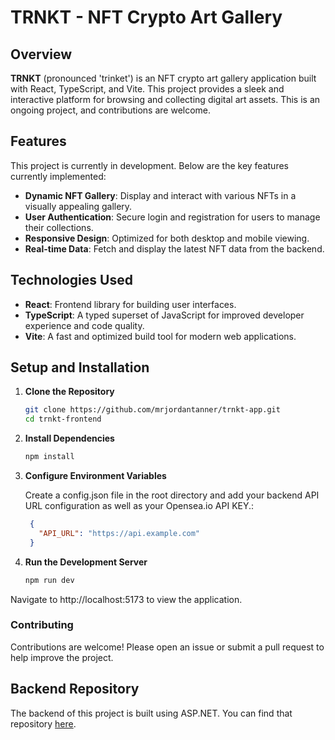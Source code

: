 # TRNKT - NFT Crypto Art Gallery

## Overview

**TRNKT** (pronounced 'trinket') is an NFT crypto art gallery application built with React, TypeScript, and Vite. This project provides a sleek and interactive platform for browsing and collecting digital art assets.  This is an ongoing project, and contributions are welcome.

## Features   
   
This project is currently in development. Below are the key features currently implemented:
   
- **Dynamic NFT Gallery**: Display and interact with various NFTs in a visually appealing gallery.
- **User Authentication**: Secure login and registration for users to manage their collections.
- **Responsive Design**: Optimized for both desktop and mobile viewing.
- **Real-time Data**: Fetch and display the latest NFT data from the backend.

## Technologies Used

- **React**: Frontend library for building user interfaces.
- **TypeScript**: A typed superset of JavaScript for improved developer experience and code quality.
- **Vite**: A fast and optimized build tool for modern web applications.

## Setup and Installation

1. **Clone the Repository**

   ```bash
   git clone https://github.com/mrjordantanner/trnkt-app.git
   cd trnkt-frontend
   ```

2. **Install Dependencies**

   ```bash
   npm install
   ```

3. **Configure Environment Variables**
   
    Create a config.json file in the root directory and add your backend API URL configuration as well as your Opensea.io API KEY.:
      
   ```json
    {
      "API_URL": "https://api.example.com"
    }
   ```

4. **Run the Development Server**

   ```bash
   npm run dev
   ```

Navigate to http://localhost:5173 to view the application.

### Contributing

Contributions are welcome! Please open an issue or submit a pull request to help improve the project.

## Backend Repository

The backend of this project is built using ASP.NET. You can find that repository [here](https://github.com/mrjordantanner/trnkt-backend).

